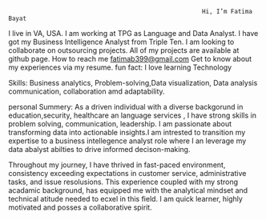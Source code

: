                                                           Hi, I’m Fatima Bayat
 I live in VA, USA.
 I am working at TPG as Language and Data Analyst.
 I have got my Business Intelligence Analyst from Triple Ten. 
 I am looking to collaborate on outsourcing projects.
 All of my projects are available at github page.
 How to reach me fatimab399@gmail.com
 Get to know about my experiences via my resume. 
 fun fact: I love learning Technology

 Skills: Business analytics, Problem-solving,Data visualization, Data analysis
 communication, collaboration amd adaptability.

 personal Summery:
As a driven individual with a diverse backgorund in education,security, healthcare  an language services , I have strong skills in problem solving, communication, leadership. I am passionate about transforming data into actionable insights.I am intrested to transition my expertise to a business intellegence analyst role where I an leverage my data abalyst abilties to drive informed decison-making.

Throughout my journey, I have thrived in fast-paced environment, consistency exceeding expectations in customer service, administrative tasks, and issue resolusions. This experience coupled with my strong acadamic background, has equipped me with the analytical mindset and technical atitude needed to ecxel in this field. I am quick learner, highly motivated and posses a collaborative spirit.
 


